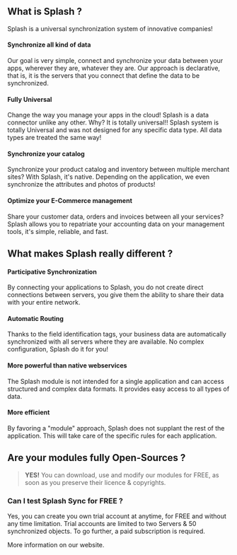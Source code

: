 ## What is Splash ?

Splash is a universal synchronization system of innovative companies!

#### Synchronize all kind of data
Our goal is very simple, connect and synchronize your data between your apps, wherever they are, whatever they are.
Our approach is declarative, that is, it is the servers that you connect that define the data to be synchronized.

#### Fully Universal
Change the way you manage your apps in the cloud! Splash is a data connector unlike any other. Why? It is totally universal!!
Splash system is totally Universal and was not designed for any specific data type. All data types are treated the same way!

#### Synchronize your catalog
Synchronize your product catalog and inventory between multiple merchant sites?
With Splash, it's native. Depending on the application, we even synchronize the attributes and photos of products!

#### Optimize your E-Commerce management
Share your customer data, orders and invoices between all your services?
Splash allows you to repatriate your accounting data on your management tools, it's simple, reliable, and fast.


## What makes Splash really different ?

#### Participative Synchronization
By connecting your applications to Splash, you do not create direct connections between servers, you give them the ability to share their data with your entire network.

#### Automatic Routing
Thanks to the field identification tags, your business data are automatically synchronized with all servers where they are available. No complex configuration, Splash do it for you!

#### More powerful than native webservices
The Splash module is not intended for a single application and can access structured and complex data formats. It provides easy access to all types of data.

#### More efficient
By favoring a "module" approach, Splash does not supplant the rest of the application. This will take care of the specific rules for each application.



## Are your modules fully Open-Sources ?

> **YES!**
> You can download, use and modify our modules for FREE, as soon as you preserve their licence & copyrights.


### Can I test Splash Sync for FREE ?

Yes, you can create you own trial account at anytime, for FREE and without any time limitation.
Trial accounts are limited to two Servers & 50 synchronized objects.
To go further, a paid subscription is required. 

More information on our website.

